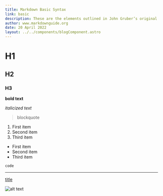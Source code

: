```yaml
---
title: Markdown Basic Syntax
link: basic
description: These are the elements outlined in John Gruber’s original design document. All Markdown applications support these elements.
author: www.markdownguide.org
date: 20 April 2022
layout: ../../components/blogComponent.astro
---
```


# H1

## H2

### H3

**bold text**

*italicized text*

> blockquote

1. First item
2. Second item
3. Third item

- First item
- Second item
- Third item

`code`

---

[title](https://www.example.com)

![alt text](/favicon.ico)